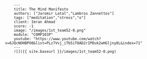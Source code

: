 
        ---
        title: The Mind Manifesto
        authors: ["Jaromir Latal","Lambros Zannettos"]
        tags: ["meditation","stress","o"]
        client: Imran Ahmad
        score: -1
        image: "/images/1st_team52-0.png"
        module: "COMP103P"
        youtube: "https://www.youtube.com/watch?v=6JQcNOHBPO0&list=PLz7Vvj_iTb5iTOAD2rIPDuk2wHGljny8L&index=71"
        ---
        ![]({{ site.baseurl }}/images/1st_team52-0.png)